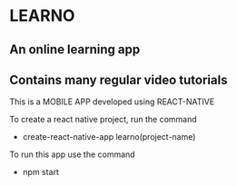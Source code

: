 # LEARNO 

## An online learning app
## Contains many regular video tutorials

This is a MOBILE APP developed using REACT-NATIVE

To create a react native project, run the command

* create-react-native-app learno(project-name)

To run this app use the command

* npm start
